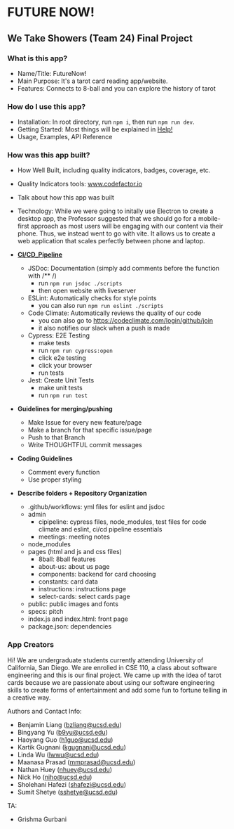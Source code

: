 # FUTURE NOW!

## We Take Showers (Team 24) Final Project

### What is this app?
- Name/Title: FutureNow! 
- Main Purpose: It's a tarot card reading app/website. 
- Features: Connects to 8-ball and you can explore the history of tarot
  
### How do I use this app?
- Installation: In root directory, run `npm i`, then run `npm run dev`. 
- Getting Started: Most things will be explained in [Help!](pages/instructions/index.html) 
- Usage, Examples, API Reference
  
### How was this app built?
- How Well Built, including quality indicators, badges, coverage, etc.
- Quality Indicators tools: www.codefactor.io
- Talk about how this app was built
- Technology: While we were going to initally use Electron to create a desktop app, the Professor suggested that we should go for a mobile-first approach as most users will be engaging with our content via their phone. Thus, we instead went to go with vite. It allows us to create a web application that scales perfectly between phone and laptop. 
  
- [**CI/CD_Pipeline**](admin/cipipeline/phase1.mp4)
  - JSDoc: Documentation (simply add comments before the function with /** /)
    - run `npm run jsdoc ./scripts`
    - then open website with liveserver
  - ESLint: Automatically checks for style points
    - you can also run `npm run eslint ./scripts`
  - Code Climate: Automatically reviews the quality of our code
    - you can also go to https://codeclimate.com/login/github/join 
    - it also notifies our slack when a push is made
  - Cypress: E2E Testing
    - make tests
    - run `npm run cypress:open`
    - click e2e testing
    - click your browser
    - run tests
  - Jest: Create Unit Tests
    - make unit tests
    - run `npm run test`   


- **Guidelines for merging/pushing**
  - Make Issue for every new feature/page
  - Make a branch for that specific issue/page
  - Push to that Branch
  - Write THOUGHTFUL commit messages
  
- **Coding Guidelines**
  - Comment every function
  - Use proper styling
  
- **Describe folders + Repository Organization**
  - .github/workflows: yml files for eslint and jsdoc
  - admin 
    - cipipeline: cypress files, node_modules, test files for code climate and eslint, ci/cd pipeline essentials
    - meetings: meeting notes
  - node_modules
  - pages (html and js and css files)
    - 8ball: 8ball features
    - about-us: about us page
    - components: backend for card choosing
    - constants: card data
    - instructions: instructions page
    - select-cards: select cards page
  - public: public images and fonts
  - specs: pitch 
  - index.js and index.html: front page
  - package.json: dependencies

### App Creators

Hi! We are undergraduate students currently attending University of California, San Diego. We are enrolled in CSE 110, a class about software engineering and this is our final project. We came up with the idea of tarot cards because we are passionate about using our software engineering skills to create forms of entertainment and add some fun to fortune telling in a creative way.

Authors and Contact Info:
- Benjamin Liang (bzliang@ucsd.edu)
- Bingyang Yu (b9yu@ucsd.edu)
- Haoyang Guo (h1guo@ucsd.edu)
- Kartik Gugnani (kgugnani@ucsd.edu)
- Linda Wu (lwwu@ucsd.edu)
- Maanasa Prasad (mmprasad@ucsd.edu)
- Nathan Huey (nhuey@ucsd.edu)
- Nick Ho (niho@ucsd.edu)
- Sholehani Hafezi (shafezi@ucsd.edu)
- Sumit Shetye (sshetye@ucsd.edu)

TA:
- Grishma Gurbani

